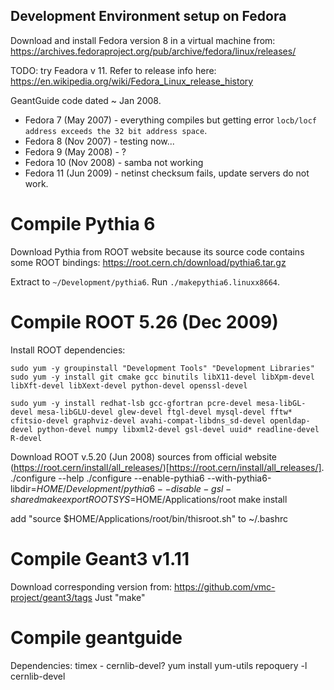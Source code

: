 Development Environment setup on Fedora
---------------------------------------

Download and install Fedora version 8 in a virtual machine from:
https://archives.fedoraproject.org/pub/archive/fedora/linux/releases/

TODO: try Feadora v 11. Refer to release info here: 
https://en.wikipedia.org/wiki/Fedora_Linux_release_history

GeantGuide code dated ~ Jan 2008.

* Fedora 7 (May 2007) - everything compiles but getting error `locb/locf address exceeds the 32 bit address space`.
* Fedora 8 (Nov 2007) - testing now...
* Fedora 9 (May 2008) - ?
* Fedora 10 (Nov 2008) - samba not working
* Fedora 11 (Jun 2009) - netinst checksum fails, update servers do not work.

Compile Pythia 6
================

Download Pythia from ROOT website because its source code contains some ROOT bindings:
https://root.cern.ch/download/pythia6.tar.gz

Extract to `~/Development/pythia6`. Run `./makepythia6.linuxx8664`.

Compile ROOT 5.26 (Dec 2009)
============================

Install ROOT dependencies:

```
sudo yum -y groupinstall "Development Tools" "Development Libraries"
sudo yum -y install git cmake gcc binutils libX11-devel libXpm-devel libXft-devel libXext-devel python-devel openssl-devel

sudo yum -y install redhat-lsb gcc-gfortran pcre-devel mesa-libGL-devel mesa-libGLU-devel glew-devel ftgl-devel mysql-devel fftw* cfitsio-devel graphviz-devel avahi-compat-libdns_sd-devel openldap-devel python-devel numpy libxml2-devel gsl-devel uuid* readline-devel R-devel
```
Download ROOT v.5.20 (Jun 2008) sources from official website (https://root.cern/install/all_releases/)[https://root.cern/install/all_releases/].
./configure --help
./configure --enable-pythia6 --with-pythia6-libdir=$HOME/Development/pythia6 --disable-gsl-shared
make
export ROOTSYS=$HOME/Applications/root
make install

add "source $HOME/Applications/root/bin/thisroot.sh" to ~/.bashrc

Compile Geant3 v1.11
====================

Download corresponding version from: https://github.com/vmc-project/geant3/tags
Just "make"

Compile geantguide
==================

Dependencies: timex - cernlib-devel?
yum install yum-utils
repoquery -l cernlib-devel
